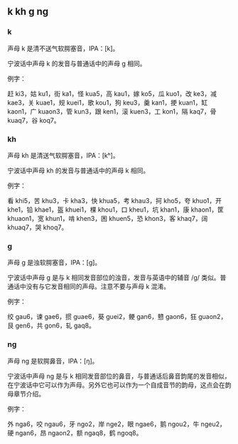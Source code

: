 ## k kh g ng

### k

声母 k 是清不送气软腭塞音，IPA：\[k\]。

宁波话中声母 k 的发音与普通话中的声母 g 相同。

例字：

赶 ki3，姑 ku1，街 ka1，怪 kua5，高 kau1，嫁 ko5，瓜 kuo1，改 ke3，减 kae3，关 kuae1，规 kuei1，歌 kou1，狗 keu3，羹 kan1，挭 kuan1，缸 kaon1，广 kuaon3，管 kun3，跟 ken1，滚 kuen3，工 kon1，隔 kaq7，骨 kuaq7，谷 koq7。

### kh

声母 kh 是清送气软腭塞音，IPA：\[kʰ\]。

宁波话中声母 kh 的发音与普通话中的声母 k 相同。

例字：

看 khi5，苦 khu3，卡 kha3，快 khua5，考 khau3，抲 kho5，夸 khuo1，开 khe1，铅 khae1，盔 khuei1，棵 khou1，口 kheu1，坑 khan1，康 khaon1，筐 khuaon1，宽 khun1，啃 khen3，困 khuen5，恐 khon3，客 khaq7，阔 khuaq7，哭 khoq7。

### g

声母 g 是浊软腭塞音，IPA：\[ɡ\]。

宁波话中声母 g 是与 k 相同发音部位的浊音，发音与英语中的辅音 /g/ 类似。普通话中没有与它发音相同的声母。注意不要与声母 k 混淆。

例字：

绞 gau6，谏 gae6，掼 guae6，葵 guei2，鲠 gan6，戆 gaon6，狂 guaon2，艮 gen6，共 gon6，轧 gaq8。

### ng

声母 ng 是软腭鼻音，IPA：\[ŋ\]。

宁波话中声母 ng 是与 k 相同发音部位的鼻音，与普通话后鼻音韵尾的发音相似，在宁波话中它可以作为声母。另外它也可以作为一个自成音节的韵母，这点会在韵母章节介绍。

例字：

外 nga6，咬 ngau6，牙 ngo2，岸 nge2，眼 ngae6，鹅 ngou2，牛 ngeu2，硬 ngan6，昂 ngaon2，额 ngaq8，鹤 ngoq8。

